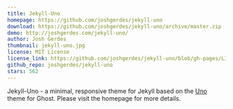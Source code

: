 ```yaml
---
title: Jekyll-Uno
homepage: https://github.com/joshgerdes/jekyll-uno
download: https://github.com/joshgerdes/jekyll-uno/archive/master.zip
demo: http://joshgerdes.com/jekyll-uno/
author: Josh Gerdes
thumbnail: jekyll-uno.jpg
license: MIT License
license_link: https://github.com/joshgerdes/jekyll-uno/blob/gh-pages/LICENSE
github_repo: joshgerdes/jekyll-uno
stars: 562
---
```


Jekyll-Uno - a minimal, responsive theme for Jekyll based on the
[Uno](https://github.com/daleanthony/Uno) theme for Ghost. Please visit
the homepage for more details.
